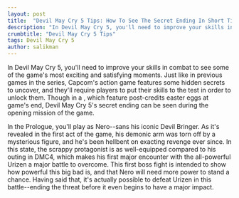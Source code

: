 ```yaml
---
layout: post
title:  "Devil May Cry 5 Tips: How To See The Secret Ending In Short Time"
description: "In Devil May Cry 5, you'll need to improve your skills in combat to see some"
crumbtitle: "Devil May Cry 5 Tips"
tags: Devil May Cry 5
author: salikman
---
```

In Devil May Cry 5, you'll need to improve your skills in combat to see some of the game's most exciting and satisfying moments. Just like in previous games in the series, Capcom's action game features some hidden secrets to uncover, and they'll require players to put their skills to the test in order to unlock them. Though in a , which feature post-credits easter eggs at game's end, Devil May Cry 5's secret ending can be seen during the opening mission of the game.

In the Prologue, you'll play as Nero--sans his iconic Devil Bringer. As it's revealed in the first act of the game, his demonic arm was torn off by a mysterious figure, and he's been hellbent on exacting revenge ever since. In this state, the scrappy protagonist is as well-equipped compared to his outing in DMC4, which makes his first major encounter with the all-powerful Urizen a major battle to overcome. This first boss fight is intended to show how powerful this big bad is, and that Nero will need more power to stand a chance. Having said that, it's actually possible to defeat Urizen in this battle--ending the threat before it even begins to have a major impact.

